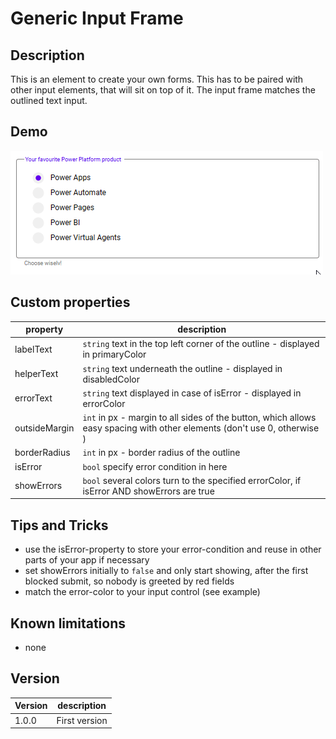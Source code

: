 # Generic Input Frame

## Description

This is an element to create your own forms. This has to be paired with other input elements, that will sit on top of it.
The input frame matches the outlined text input.

## Demo

![GenericInputFram](../assets/cmp_MD_genericInputFrame.gif)

## Custom properties

| property | description |
| --- | --- |
| labelText | `string` text in the top left corner of the outline - displayed in primaryColor |
| helperText | `string` text underneath the outline - displayed in disabledColor |
| errorText | `string` text displayed in case of isError - displayed in errorColor |
| outsideMargin | `int` in px - margin to all sides of the button, which allows easy spacing with other elements (don't use 0, otherwise ) |
| borderRadius | `int` in px - border radius of the outline |
| isError | `bool` specify error condition in here |
| showErrors | `bool` several colors turn to the specified errorColor, if isError AND showErrors are true |


## Tips and Tricks

* use the isError-property to store your error-condition and reuse in other parts of your app if necessary
* set showErrors initially to `false` and only start showing, after the first blocked submit, so nobody is greeted by red fields
* match the error-color to your input control (see example)

## Known limitations

* none

## Version

| Version | description |
| --- | --- |
| 1.0.0 | First version |
